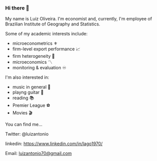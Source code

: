 ### Hi there 👋

My name is Luiz Oliveira. I'm economist and, currently, I'm employee of Brazilian Institute of Geography and Statistics.

Some of my academic interests include:
- microeconometrics :fleur_de_lis:
- firm-level export performance :chart_with_upwards_trend:
- firm heterogeneity :high_brightness:
- microeconomics :part_alternation_mark:
- monitoring & evaluation :infinity:

I'm also interested in:
- music in general :musical_note:
- playng guitar :guitar:
- reading :books:
- Premier League :soccer:
- Movies :clapper:

You can find me...

Twitter: @luizantonio

linkedin: https://www.linkedin.com/in/lago1970/

Email: luizantonio70@gmail.com



